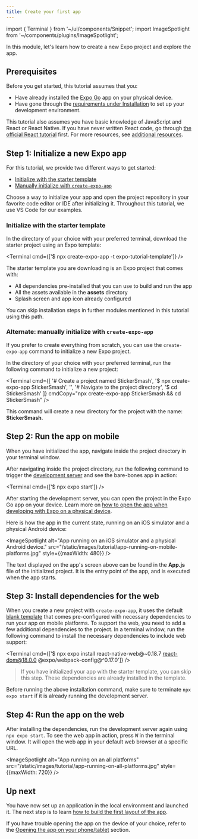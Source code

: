 ```yaml
---
title: Create your first app
---
```


import { Terminal } from '~/ui/components/Snippet';
import ImageSpotlight from '~/components/plugins/ImageSpotlight';

In this module, let's learn how to create a new Expo project and explore the app.

## Prerequisites

Before you get started, this tutorial assumes that you:

- Have already installed the [Expo Go](https://expo.dev/client) app on your physical device.
- Have gone through the [requirements under Installation](https://docs.expo.dev/get-started/installation/#requirements) to set up your development environment.

This tutorial also assumes you have basic knowledge of JavaScript and React or React Native. If you have never written React code, go through [the official React tutorial](https://reactjs.org/tutorial/tutorial.html) first. For more resources, see [additional resources](https://docs.expo.dev/next-steps/additional-resources/).

## Step 1: Initialize a new Expo app

For this tutorial, we provide two different ways to get started:

- [Initialize with the starter template](#initialize-with-the-starter-template)
- [Manually initialize with `create-expo-app`](#manually-initialize-with-create-expo-app)

Choose a way to initialize your app and open the project repository in your favorite code editor or IDE after initializing it. Throughout this tutorial, we use VS Code for our examples.

### Initialize with the starter template

In the directory of your choice with your preferred terminal, download the starter project using an Expo template:

<Terminal cmd={['$ npx create-expo-app -t expo-tutorial-template']} />

The starter template you are downloading is an Expo project that comes with:

- All dependencies pre-installed that you can use to build and run the app
- All the assets available in the **assets** directory
- Splash screen and app icon already configured

You can skip installation steps in further modules mentioned in this tutorial using this path.

### Alternate: manually initialize with `create-expo-app`

If you prefer to create everything from scratch, you can use the `create-expo-app` command to initialize a new Expo project.

In the directory of your choice with your preferred terminal, run the following command to initialize a new project:

<Terminal cmd={[
'# Create a project named StickerSmash',
'$ npx create-expo-app StickerSmash',
'',
'# Navigate to the project directory',
'$ cd StickerSmash'
]} cmdCopy="npx create-expo-app StickerSmash && cd StickerSmash" />

This command will create a new directory for the project with the name: **StickerSmash**.

## Step 2: Run the app on mobile

When you have initialized the app, navigate inside the project directory in your terminal window.

After navigating inside the project directory, run the following command to trigger the [development server](/guides/how-expo-works/#expo-development-server) and see the bare-bones app in action:

<Terminal cmd={['$ npx expo start']} />

After starting the development server, you can open the project in the Expo Go app on your device. Learn more on [how to open the app when developing with Expo on a physical device](/get-started/create-a-new-app/#opening-the-app-on-your-phonetablet).

Here is how the app in the current state, running on an iOS simulator and a physical Android device:

<ImageSpotlight alt="App running on an iOS simulator and a physical Android device." src="/static/images/tutorial/app-running-on-mobile-platforms.jpg" style={{maxWidth: 480}} />

The text displayed on the app's screen above can be found in the **App.js** file of the initialized project. It is the entry point of the app, and is executed when the app starts.

## Step 3: Install dependencies for the web

When you create a new project with `create-expo-app`, it uses the default [blank template](https://github.com/expo/expo/tree/main/templates/expo-template-blank) that comes pre-configured with necessary dependencies to run your app on mobile platforms. To support the web, you need to add a few additional dependencies to the project. In a terminal window, run the following command to install the necessary dependencies to include web support:

<Terminal cmd={['$ npx expo install react-native-web@~0.18.7 react-dom@18.0.0 @expo/webpack-config@^0.17.0']} />

> If you have initialized your app with the starter template, you can skip this step. These dependencies are already installed in the template.

Before running the above installation command, make sure to terminate `npx expo start` if it is already running the development server.

## Step 4: Run the app on the web

After installing the dependencies, run the development server again using `npx expo start`. To see the web app in action, press <kbd>W</kbd> in the terminal window. It will open the web app in your default web browser at a specific URL.

<ImageSpotlight alt="App running on an all platforms" src="/static/images/tutorial/app-running-on-all-platforms.jpg" style={{maxWidth: 720}} />

## Up next

You have now set up an application in the local environment and launched it. The next step is to learn [how to build the first layout of the app](/tutorial/layout).

If you have trouble opening the app on the device of your choice, refer to the [Opening the app on your phone/tablet](/get-started/create-a-new-app/#opening-the-app-on-your-phonetablet) section.
